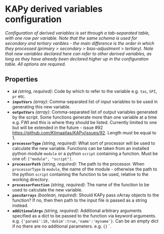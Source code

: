 # KAPy derived variables configuration

*Configuration of derived variables is set through a tab-separated table, with one row per variable. Note that the same schema is used for secondary and tertiary varibles - the main difference is the order in which they processed (primary > secondary > bias-adjustment > tertiary). Note that new variables declared here can refer to other derived variables, as long as they have already been declared higher up in the configuration table. All options are required.*

## Properties

- **`id`** *(string, required)*: Code by which to refer to the variable e.g. `tas`, `SPI`, `pr` etc.
- **`inputVars`** *(array)*: Comma-separated list of input variables to be used in generating this new variable.
- **`outputVars`** *(array)*: Comma-separated list of output variables generated by the script. Some functions generate more than one variable at a time e.g. FWI and this is where they should be listed. Currently limited to one but will be extended in the future - issue #92 https://github.com/Klimaatlas/KAPy/issues/92. Length must be equal to 1.
- **`processorType`** *(string, required)*: What sort of processor will be used to calculate the new variable. Functions can be taken from an installed python module `module` or a python `script` containing a function. Must be one of: `["module", "script"]`.
- **`processorPath`** *(string, required)*: The path to the processor. When `processorType` is `module`, the name of the module - otherwise the path to the python `script` containing the function to be used, relative to the working directory.
- **`processorFunction`** *(string, required)*: The name of the function to be used to calculate the new variable.
- **`passXarrays`** *(boolean, required)*: Should KAPy pass xArray objects to the function? If no, then then path to the input file is passed as a string instead.
- **`additionalArgs`** *(string, required)*: Additional arbitrary arguments specified as a dict to be passed to the function via keyword arguments. e.g. `{'param1':10,'doSim':true,'name':'myname'}`. Can be an empty dict if no there are no additional parameters. e.g. `{}` `.
